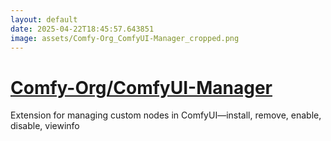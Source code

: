 ```yaml
---
layout: default
date: 2025-04-22T18:45:57.643851
image: assets/Comfy-Org_ComfyUI-Manager_cropped.png
---
```


# [Comfy-Org/ComfyUI-Manager](https://github.com/Comfy-Org/ComfyUI-Manager)

Extension for managing custom nodes in ComfyUI—install, remove, enable, disable, viewinfo
